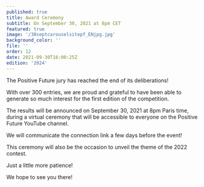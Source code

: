 ```yaml
---
published: true
title: Award Ceremony
subtitle: On September 30, 2021 at 8pm CET
featured: true
image: '/30septcarouselsitepf_ENjpg.jpg'
background_color: ''
file: ''
order: 12
date: 2021-09-30T16:00:25Z
edition: '2024'
---
```


The Positive Future jury has reached the end of its deliberations!

With over 300 entries, we are proud and grateful to have been able to generate so much interest for the first edition of the competition.

The results will be announced on September 30, 2021 at 8pm Paris time, during a virtual ceremony that will be accessible to everyone on the Positive Future YouTube channel.

We will communicate the connection link a few days before the event!

This ceremony will also be the occasion to unveil the theme of the 2022 contest.

Just a little more patience!

We hope to see you there!
